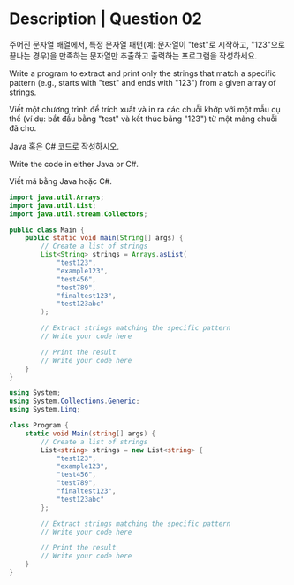# Description | Question 02

주어진 문자열 배열에서, 특정 문자열 패턴(예: 문자열이 "test"로 시작하고, "123"으로 끝나는 경우)을 만족하는 문자열만 추출하고 출력하는 프로그램을 작성하세요.

Write a program to extract and print only the strings that match a specific pattern (e.g., starts with "test" and ends with "123") from a given array of strings.

Viết một chương trình để trích xuất và in ra các chuỗi khớp với một mẫu cụ thể (ví dụ: bắt đầu bằng "test" và kết thúc bằng "123") từ một mảng chuỗi đã cho.

Java 혹은 C# 코드로 작성하시오.

Write the code in either Java or C#.

Viết mã bằng Java hoặc C#.


```java
import java.util.Arrays;
import java.util.List;
import java.util.stream.Collectors;

public class Main {
    public static void main(String[] args) {
        // Create a list of strings
        List<String> strings = Arrays.asList(
            "test123",
            "example123",
            "test456",
            "test789",
            "finaltest123",
            "test123abc"
        );

        // Extract strings matching the specific pattern
        // Write your code here

        // Print the result
        // Write your code here
    }
}
```

```csharp
using System;
using System.Collections.Generic;
using System.Linq;

class Program {
    static void Main(string[] args) {
        // Create a list of strings
        List<string> strings = new List<string> {
            "test123",
            "example123",
            "test456",
            "test789",
            "finaltest123",
            "test123abc"
        };

        // Extract strings matching the specific pattern
        // Write your code here

        // Print the result
        // Write your code here
    }
}
```
